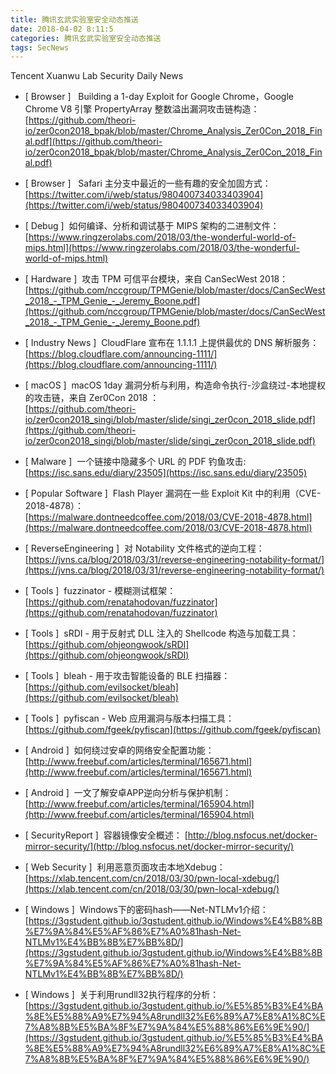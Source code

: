 ```yaml
---
title: 腾讯玄武实验室安全动态推送
date: 2018-04-02 8:11:5
categories: 腾讯玄武实验室安全动态推送
tags: SecNews
---
```


Tencent Xuanwu Lab Security Daily News  
* [ Browser ]   Building a 1-day Exploit for Google Chrome，Google Chrome V8 引擎 PropertyArray 整数溢出漏洞攻击链构造：   
[https://github.com/theori-io/zer0con2018_bpak/blob/master/Chrome_Analysis_Zer0Con_2018_Final.pdf](https://github.com/theori-io/zer0con2018_bpak/blob/master/Chrome_Analysis_Zer0Con_2018_Final.pdf)  

* [ Browser ]   Safari 主分支中最近的一些有趣的安全加固方式：   
[https://twitter.com/i/web/status/980400734033403904](https://twitter.com/i/web/status/980400734033403904)  

* [ Debug ]  如何编译、分析和调试基于 MIPS 架构的二进制文件：   
[https://www.ringzerolabs.com/2018/03/the-wonderful-world-of-mips.html](https://www.ringzerolabs.com/2018/03/the-wonderful-world-of-mips.html)  

* [ Hardware ]  攻击 TPM 可信平台模块，来自 CanSecWest 2018：   
[https://github.com/nccgroup/TPMGenie/blob/master/docs/CanSecWest_2018_-_TPM_Genie_-_Jeremy_Boone.pdf](https://github.com/nccgroup/TPMGenie/blob/master/docs/CanSecWest_2018_-_TPM_Genie_-_Jeremy_Boone.pdf)  

* [ Industry News ]  CloudFlare 宣布在 1.1.1.1 上提供最优的 DNS 解析服务：   
[https://blog.cloudflare.com/announcing-1111/](https://blog.cloudflare.com/announcing-1111/)  

* [ macOS ]  macOS 1day 漏洞分析与利用，构造命令执行-沙盒绕过-本地提权的攻击链，来自 Zer0Con 2018 ：   
[https://github.com/theori-io/zer0con2018_singi/blob/master/slide/singi_zer0con_2018_slide.pdf](https://github.com/theori-io/zer0con2018_singi/blob/master/slide/singi_zer0con_2018_slide.pdf)  

* [ Malware ]  一个链接中隐藏多个 URL 的 PDF 钓鱼攻击:   
[https://isc.sans.edu/diary/23505](https://isc.sans.edu/diary/23505)  

* [ Popular Software ]  Flash Player 漏洞在一些 Exploit Kit 中的利用（CVE-2018-4878）：   
[https://malware.dontneedcoffee.com/2018/03/CVE-2018-4878.html](https://malware.dontneedcoffee.com/2018/03/CVE-2018-4878.html)  

* [ ReverseEngineering ]  对 Notability 文件格式的逆向工程：   
[https://jvns.ca/blog/2018/03/31/reverse-engineering-notability-format/](https://jvns.ca/blog/2018/03/31/reverse-engineering-notability-format/)  

* [ Tools ]  fuzzinator - 模糊测试框架：   
[https://github.com/renatahodovan/fuzzinator](https://github.com/renatahodovan/fuzzinator)  

* [ Tools ]  sRDI - 用于反射式 DLL 注入的 Shellcode 构造与加载工具：   
[https://github.com/ohjeongwook/sRDI](https://github.com/ohjeongwook/sRDI)  

* [ Tools ]  bleah - 用于攻击智能设备的 BLE 扫描器：   
[https://github.com/evilsocket/bleah](https://github.com/evilsocket/bleah)  

* [ Tools ]  pyfiscan - Web 应用漏洞与版本扫描工具：   
[https://github.com/fgeek/pyfiscan](https://github.com/fgeek/pyfiscan)  

* [ Android ]  如何绕过安卓的网络安全配置功能： 
[http://www.freebuf.com/articles/terminal/165671.html](http://www.freebuf.com/articles/terminal/165671.html)  

* [ Android ]  一文了解安卓APP逆向分析与保护机制： 
[http://www.freebuf.com/articles/terminal/165904.html](http://www.freebuf.com/articles/terminal/165904.html)  

* [ SecurityReport ]  容器镜像安全概述： 
[http://blog.nsfocus.net/docker-mirror-security/](http://blog.nsfocus.net/docker-mirror-security/)  

* [ Web Security ]  利用恶意页面攻击本地Xdebug： 
[https://xlab.tencent.com/cn/2018/03/30/pwn-local-xdebug/](https://xlab.tencent.com/cn/2018/03/30/pwn-local-xdebug/)  

* [ Windows ]  Windows下的密码hash——Net-NTLMv1介绍： 
[https://3gstudent.github.io/3gstudent.github.io/Windows%E4%B8%8B%E7%9A%84%E5%AF%86%E7%A0%81hash-Net-NTLMv1%E4%BB%8B%E7%BB%8D/](https://3gstudent.github.io/3gstudent.github.io/Windows%E4%B8%8B%E7%9A%84%E5%AF%86%E7%A0%81hash-Net-NTLMv1%E4%BB%8B%E7%BB%8D/)  

* [ Windows ]  关于利用rundll32执行程序的分析： 
[https://3gstudent.github.io/3gstudent.github.io/%E5%85%B3%E4%BA%8E%E5%88%A9%E7%94%A8rundll32%E6%89%A7%E8%A1%8C%E7%A8%8B%E5%BA%8F%E7%9A%84%E5%88%86%E6%9E%90/](https://3gstudent.github.io/3gstudent.github.io/%E5%85%B3%E4%BA%8E%E5%88%A9%E7%94%A8rundll32%E6%89%A7%E8%A1%8C%E7%A8%8B%E5%BA%8F%E7%9A%84%E5%88%86%E6%9E%90/)  

